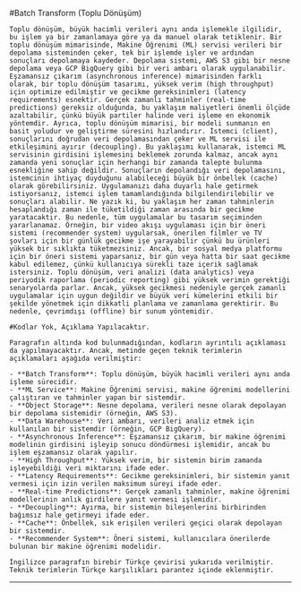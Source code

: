 #Batch Transform (Toplu Dönüşüm)

    Toplu dönüşüm, büyük hacimli verileri aynı anda işlemekle ilgilidir, bu işlem ya bir zamanlamaya göre ya da manuel olarak tetiklenir. Bir toplu dönüşüm mimarisinde, Makine Öğrenimi (ML) servisi verileri bir depolama sisteminden çeker, tek bir işlemde işler ve ardından sonuçları depolamaya kaydeder. Depolama sistemi, AWS S3 gibi bir nesne depolama veya GCP BigQuery gibi bir veri ambarı olarak uygulanabilir. Eşzamansız çıkarım (asynchronous inference) mimarisinden farklı olarak, bir toplu dönüşüm tasarımı, yüksek verim (high throughput) için optimize edilmiştir ve gecikme gereksinimleri (latency requirements) esnektir. Gerçek zamanlı tahminler (real-time predictions) gereksiz olduğunda, bu yaklaşım maliyetleri önemli ölçüde azaltabilir, çünkü büyük partiler halinde veri işleme en ekonomik yöntemdir. Ayrıca, toplu dönüşüm mimarisi, bir modeli sunmanın en basit yoludur ve geliştirme süresini hızlandırır. İstemci (client), sonuçlarını doğrudan veri depolamasından çeker ve ML servisi ile etkileşimini ayırır (decoupling). Bu yaklaşımı kullanarak, istemci ML servisinin girdisini işlemesini beklemek zorunda kalmaz, ancak aynı zamanda yeni sonuçlar için herhangi bir zamanda talepte bulunma esnekliğine sahip değildir. Sonuçların depolandığı veri depolamasını, istemcinin ihtiyaç duyduğunu alabileceği büyük bir önbellek (cache) olarak görebilirsiniz. Uygulamanızı daha duyarlı hale getirmek istiyorsanız, istemci işlem tamamlandığında bilgilendirilebilir ve sonuçları alabilir. Ne yazık ki, bu yaklaşım her zaman tahminlerin hesaplandığı zaman ile tüketildiği zaman arasında bir gecikme yaratacaktır. Bu nedenle, tüm uygulamalar bu tasarım seçiminden yararlanamaz. Örneğin, bir video akışı uygulaması için bir öneri sistemi (recommender system) uygularsak, önerilen filmler ve TV şovları için bir günlük gecikme işe yarayabilir çünkü bu ürünleri yüksek bir sıklıkta tüketmezsiniz. Ancak, bir sosyal medya platformu için bir öneri sistemi yaparsanız, bir gün veya hatta bir saat gecikme kabul edilemez, çünkü kullanıcıya sürekli taze içerik sağlamak istersiniz. Toplu dönüşüm, veri analizi (data analytics) veya periyodik raporlama (periodic reporting) gibi yüksek verimin gerektiği senaryolarda parlar. Ancak, yüksek gecikmesi nedeniyle gerçek zamanlı uygulamalar için uygun değildir ve büyük veri kümelerini etkili bir şekilde yönetmek için dikkatli planlama ve zamanlama gerektirir. Bu nedenle, çevrimdışı (offline) bir sunum yöntemidir.

    #Kodlar Yok, Açıklama Yapılacaktır.

    Paragrafın altında kod bulunmadığından, kodların ayrıntılı açıklaması da yapılmayacaktır. Ancak, metinde geçen teknik terimlerin açıklamaları aşağıda verilmiştir:

    - **Batch Transform**: Toplu dönüşüm, büyük hacimli verileri aynı anda işleme sürecidir.
    - **ML Service**: Makine Öğrenimi servisi, makine öğrenimi modellerini çalıştıran ve tahminler yapan bir sistemdir.
    - **Object Storage**: Nesne depolama, verileri nesne olarak depolayan bir depolama sistemidir (örneğin, AWS S3).
    - **Data Warehouse**: Veri ambarı, verileri analiz etmek için kullanılan bir sistemdir (örneğin, GCP BigQuery).
    - **Asynchronous Inference**: Eşzamansız çıkarım, bir makine öğrenimi modelinin girdisini işleyip sonucu döndürmesi işlemidir, ancak bu işlem eşzamansız olarak yapılır.
    - **High Throughput**: Yüksek verim, bir sistemin birim zamanda işleyebildiği veri miktarını ifade eder.
    - **Latency Requirements**: Gecikme gereksinimleri, bir sistemin yanıt vermesi için izin verilen maksimum süreyi ifade eder.
    - **Real-time Predictions**: Gerçek zamanlı tahminler, makine öğrenimi modellerinin anlık girdilere yanıt vermesi işlemidir.
    - **Decoupling**: Ayırma, bir sistemin bileşenlerini birbirinden bağımsız hale getirmeyi ifade eder.
    - **Cache**: Önbellek, sık erişilen verileri geçici olarak depolayan bir sistemdir.
    - **Recommender System**: Öneri sistemi, kullanıcılara önerilerde bulunan bir makine öğrenimi modelidir.

    İngilizce paragrafın birebir Türkçe çevirisi yukarıda verilmiştir. Teknik terimlerin Türkçe karşılıkları parantez içinde eklenmiştir.

---

